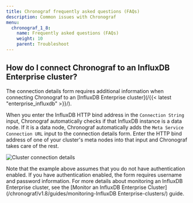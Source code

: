 ```yaml
---
title: Chronograf frequently asked questions (FAQs)
description: Common issues with Chronograf
menu:
  chronograf_1_8:
    name: Frequently asked questions (FAQs)
    weight: 10
    parent: Troubleshoot
---
```


## How do I connect Chronograf to an InfluxDB Enterprise cluster?

The connection details form requires additional information when connecting Chronograf to an [InfluxDB Enterprise cluster](/{{< latest "enterprise_influxdb" >}}/).

When you enter the InfluxDB HTTP bind address in the `Connection String` input, Chronograf automatically checks if that InfluxDB instance is a data node.
If it is a data node, Chronograf automatically adds the `Meta Service Connection URL` input to the connection details form.
Enter the HTTP bind address of one of your cluster's meta nodes into that input and Chronograf takes care of the rest.

![Cluster connection details](/img/chronograf/1-6-faq-cluster-connection.png)

Note that the example above assumes that you do not have authentication enabled.
If you have authentication enabled, the form requires username and password information.
For more details about monitoring an InfluxDB Enterprise cluster, see the [Monitor an InfluxDB Enterprise Cluster](/chronograf/v1.8/guides/monitoring-InfluxDB Enterprise-clusters/) guide.
